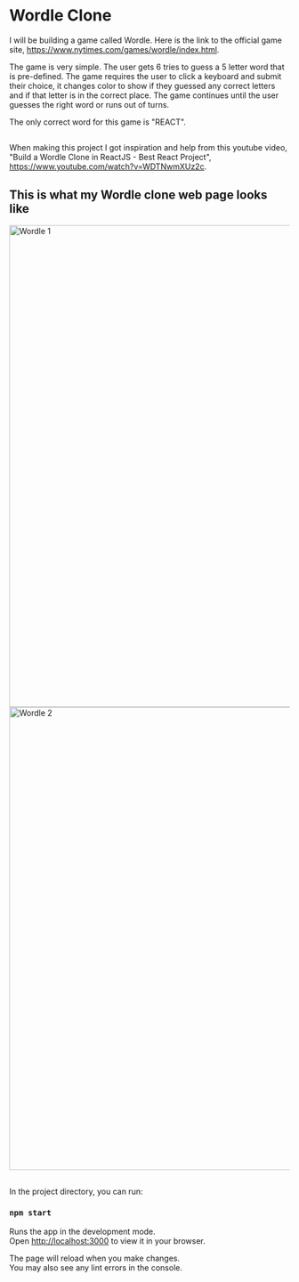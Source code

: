 # Wordle Clone

I will be building a game called Wordle. Here is the link to the official game site, https://www.nytimes.com/games/wordle/index.html. 

The game is very simple. The user gets 6 tries to guess a 5 letter word that is pre-defined. The game requires the user to click a keyboard and submit their choice, it changes color to show if they guessed any correct letters and if that letter is in the correct place. The game continues until the user guesses the right word or runs out of turns.

The only correct word for this game is "REACT".

##
When making this project I got inspiration and help from this youtube video, "Build a Wordle Clone in ReactJS - Best React Project", https://www.youtube.com/watch?v=WDTNwmXUz2c.

## This is what my Wordle clone web page looks like
<img width="866" alt="Wordle 1" src="https://user-images.githubusercontent.com/100643054/169661712-ccc00012-ac9d-440f-848d-c05240c20cf0.png">
<img width="832" alt="Wordle 2" src="https://user-images.githubusercontent.com/100643054/169661716-b07ef1df-3bed-4577-b9b3-d6f0dc5e8852.png">

##
In the project directory, you can run:

### `npm start`

Runs the app in the development mode.\
Open [http://localhost:3000](http://localhost:3000) to view it in your browser.

The page will reload when you make changes.\
You may also see any lint errors in the console.

